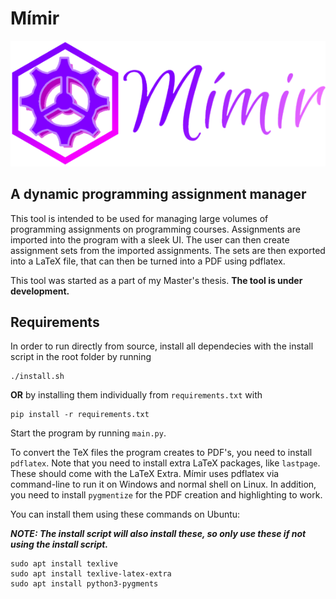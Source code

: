  # Mímir
 ![Mímir logo](resource/logoV3.png)
 ## A dynamic programming assignment manager

 This tool is intended to be used for managing large volumes of programming assignments on programming courses. Assignments are imported into the program with a sleek UI. The user can then create assignment sets from the imported assignments. The sets are then exported into a LaTeX file, that can then be turned into a PDF using pdflatex.

 This tool was started as a part of my Master's thesis. 
 **The tool is under development.**

 ## Requirements

 In order to run directly from source, install all dependecies with the install script in the root folder by running
 
 ```
 ./install.sh
 ```
**OR** by installing them individually from `requirements.txt` with
 ```
 pip install -r requirements.txt
 ```

 Start the program by running `main.py`.

 To convert the TeX files the program creates to PDF's, you need to install `pdflatex`. Note that you need to install extra LaTeX packages, like `lastpage`. These should come with the LaTeX Extra. Mímir uses pdflatex via command-line to run it on Windows and normal shell on Linux. In addition, you need to install `pygmentize` for the PDF creation and highlighting to work.
 
 You can install them using these commands on Ubuntu:

 _**NOTE: The install script will also install these, so only use these if not using the install script.**_

 ```
sudo apt install texlive
sudo apt install texlive-latex-extra
sudo apt install python3-pygments
```
